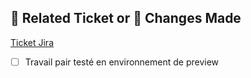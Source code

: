 ## 🎯 Related Ticket or 🔧 Changes Made

[Ticket Jira](https://passculture.atlassian.net/browse/PC-XXXXX)

<!-- Please include a summary of the changes and the related issue.
- List your changes here
- What did you add, fix, or update?
-->

<!-- Describe the steps to test your changes. Include setup instructions, commands, and expected results. -->

- [ ] Travail pair testé en environnement de preview
